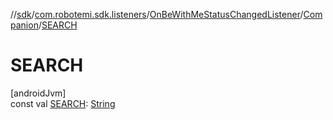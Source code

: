 //[sdk](../../../../index.md)/[com.robotemi.sdk.listeners](../../index.md)/[OnBeWithMeStatusChangedListener](../index.md)/[Companion](index.md)/[SEARCH](-s-e-a-r-c-h.md)

# SEARCH

[androidJvm]\
const val [SEARCH](-s-e-a-r-c-h.md): [String](https://kotlinlang.org/api/latest/jvm/stdlib/kotlin/-string/index.html)
